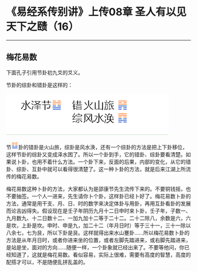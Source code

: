 # 《易经系传别讲》上传08章 圣人有以见天下之赜（16）

------

## 梅花易数

下面孔子引用节卦初九爻的爻义。

节卦的综卦和错卦是这样的：

![image-20250226165139584](%E6%A2%85%E8%8A%B1%E6%98%93%E6%95%B0/image-20250226165139584.png)

节![img](%E6%A2%85%E8%8A%B1%E6%98%93%E6%95%B0/gua60.png)卦的错卦是火山旅，综卦是风水涣，还有一个综卦的方法是把上下卦移位，这样节卦的综卦又变成泽水困了。所以一个卦到手，它的错卦、综卦要看清楚。如果说卜卦，也用不着什么方法。一个卦下来，反面的后果，内部的变化，从它的错卦、综卦、互卦中就可以看得很清楚了。这一种卜卦的方法，就是后来江湖上所流传的梅花易数。

梅花易数这种卜卦的方法，大家都认为是邵康节先生流传下来的。不要铜钱摇，也不要抽签。一个人一进来，先生请你卜个卦，这样卦已经卜好了。梅花易数卜卦的方法，通常是用干支、月、日、时的数字来决定体卦与用卦，再用互卦看卦的发展而论吉凶得失。假设现在是壬子年阴历九月十二日申时来卜卦，壬子年，子数一、九月数九、十二日数十二、一加九加十二等于二十二。二十二除八，余数是六，六是坎，上卦是坎。申时、申是九，加二十二（年月日时）等于三十一，三十一除以八余七，七为艮，所以下卦是艮。这样就得出来水山蹇卦……所以梅花易数卜卦的方法是从年月日时，或者你进来坐的位置，或者左脚先踏进来，或右脚先踏进来，是站是坐，面对的方向……随便一样，一个卦象就已经出来了。不要等他问，你已经知道了，这就是梅花易数。看似容易，实际上很难，需要有高度的智慧，高度的配搭才可以，不是随便乱拼乱盖的。